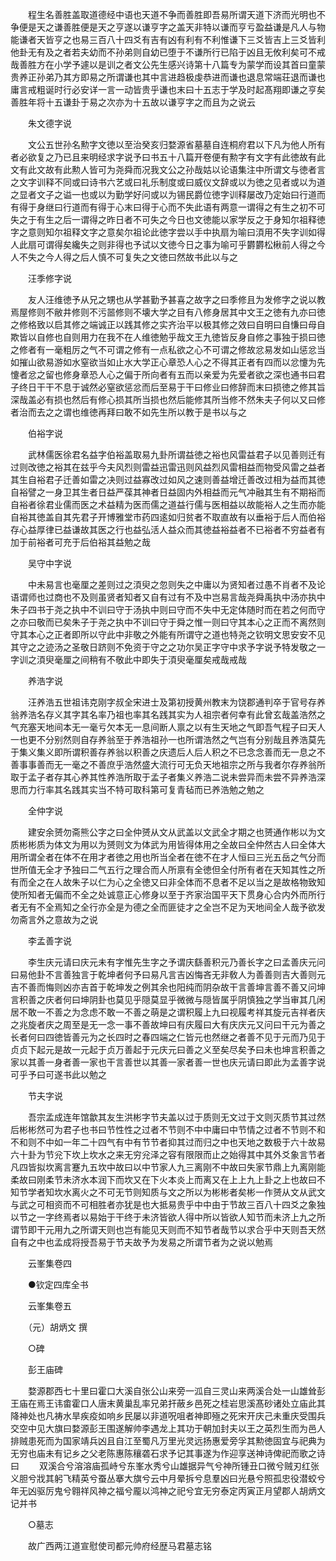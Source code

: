 <!-- { "loadSidebar": true } -->
　　程生名善胜盖取道德经中语也天道不争而善胜即吾易所谓天道下济而光明也不争便是天之谦善胜便是天之亨遂以谦亨字之盖天非特以谦而亨亏盈益谦是凡人与物能谦者天皆亨之也易三百八十四爻有吉有凶有利有不利惟谦下三爻皆吉上三爻皆利他卦无有及之者若夫幼而不孙弟则自幼已堕于不谦所行已陷于凶且无攸利矣可不戒哉善胜方在小学予遽以是训之者文公先生感兴诗第十八篇专为蒙学而设其首曰童蒙贵养正孙弟乃其方即易之所谓谦也其中言进趋极虔恭进而谦也退息常端荘退而谦也庸言戒粗诞时行必安详一言一动皆贵乎谦也末曰十五志于学及时起髙翔即谦之亨矣善胜年将十五谦卦于易之次亦为十五故以谦亨字之而且为之说云

　　朱文德字说

　　文公五世孙名勲字文徳以至治癸亥归婺源省墓墓自连桐府君以下凡为他人所有者必欲复之乃已且来明经求字说予曰书五十八篇开卷便有勲字有文字有此徳故有此文有此文故有此勲人皆可为尧舜而况我文公之孙哉姑以论语集注中所谓文与徳者言之文字训释不同或曰诗书六艺或曰礼乐制度或曰威仪文辞或以为徳之见者或以为道之显者文子之谥一也或以为勤学好问或以为锡民爵位徳字训释屡改乃定始曰行道而有得于身继曰行道而有得于心末曰得于心而不失此语有两意一谓得之有生之初不可失之于有生之后一谓得之昨日者不可失之今日也文徳能以家学反之于身知尔祖释徳字之意则知尔祖释文字之意矣尔祖论此徳字尝以手中执扇为喻曰湏用不失字训如得人此扇可谓得矣纔失之则非得也予试以文徳今日之事为喻可乎欝欝松楸前人得之今人不失之今人得之后人慎不可复失之文徳曰然故书此以与之

　　汪季修字说

　　友人汪维徳予从兄之甥也从学甚勤予甚喜之故字之曰季修且为发修字之说以教焉屋修则不敝井修则不污噐修则不壊大学之目有八修身居其中文王之徳有九亦曰徳之修格致以启其修之端诚正以践其修之实齐治平以极其修之效曰自明曰自慊曰母自欺皆以自修也自则用力在我不在人维徳勉乎哉文王九徳皆反身自修之事独于损曰徳之修者有一毫粗厉之气不可谓之修有一点私欲之心不可谓之修故忿易发如山惩忿当如摧山欲易游如水窒欲当如止水大学正心章恐人心之不得其正者有四而以忿懥为先懥者忿之留也修身章恐人心之偏于所向者有五而以亲爱为先爱者欲之深也通书曰君子终日干干不息于诚然必窒欲惩忿而后至易于干曰修业曰修辞而末曰损徳之修其旨深哉盖必有损也然后有修心损其所当损也然后能修其所当修不然朱夫子何以又曰修者治而去之之谓也维徳再拜曰敢不如先生所以教于是书以与之

　　伯裕字说

　　武林儒医徐君名益字伯裕盖取易九卦所谓益徳之裕也风雷益君子以见善则迁有过则改徳之裕其在兹乎今夫风烈则雷益迅雷迅则风益烈风雷相益而物受风雷之益者其生自裕君子迁善如雷之决则过益寡改过如风之速则善益增迁善改过相为益而其徳自裕譬之一身卫其生者日益严葆其神者日益固内外相益而元气冲融其生有不期裕而自裕者徐君业儒而医之术益精为医而儒之道益行儒与医相益以故能裕人之生而亦能自裕其徳盖自其先君子开博雅堂市药四逺如归贫者不取直故有以垂裕于后人而伯裕存心益厚律已益谦故其医之行也益弘活人益众而其徳益裕益者不已裕者不穷益者有加于前裕者可充于后伯裕其益勉之哉

　　吴守中字说

　　中未易言也毫厘之差则过之湏臾之忽则失之中庸以为贤知者过愚不肖者不及论语谓师也过商也不及则虽贤者知者又自有过有不及中岂易言哉尧舜禹执中汤亦执中朱子四书于尧之执中不训曰守于汤执中则曰守而不失中无定体随时而在若之何而守之亦曰敬而已矣朱子于尧之执中不训曰守于舜之惟一则曰守其本心之正而不离然则守其本心之正者即所以守此中非敬之外能有所谓守之道也特尧之钦明文思安安不见其守之之迹汤之圣敬日跻则不免资于守之之功尔吴正字守中求予字说予特发敬之一字训之湏臾毫厘之间稍有不敬此中即失于湏臾毫厘矣戒哉戒哉

　　养浩字说

　　汪养浩五世祖讳克刚字叔全宋进士及第初授黄州教末为饶郡通判卒于官号存养翁养浩名存义其字其名率乃祖也率其名践其实为人祖宗者何幸有此曾玄哉盖浩然之气充塞天地间本无一毫亏欠本无一息间断人禀之以有生天地之气即吾气程子曰天人一也更不分别然则自存养翁至于养浩祖孙一也所谓浩然之气岂有分别哉且养浩莫先于集义集义即所谓积善存养翁以积善之庆遗后人后人积之不已念念善而无一息之不善事事善而无一毫之不善庶乎浩然盛大流行可无负天地祖宗之所与我者尔存养翁所取于孟子者存其心养其性养浩所取于孟子者集义养浩二说未尝异而未尝不异养浩深思而力行率其名践其实当不特可取科第可复青毡而已养浩勉之勉之

　　全仲字说

　　建安余赟勿斋熊公字之曰全仲赟从文从武盖以文武全才期之也赟通作彬以为文质彬彬质为体文为用以为赟则文为体武为用皆得体用之全故曰全仲然古人曰全体大用所谓全者在体不在用才者徳之用也所当全者在徳不在才人恒曰三光五岳之气分而世所值无全才予独曰二气五行之理合而人所禀有全徳但全付所有者在天知其性之所有而全之在人故朱子以仁为心之全徳又曰非全体而不息者不足以当之是故格物致知使所知者无偏而不全之处诚意正心修身以至于齐家治国平天下贯身心合内外而所行者无有不全焉知之全行亦全是为德之全而匪徒才之全岂不足为天地间全人哉予欲发勿斋言外之意故为之说

　　李孟善字说

　　李生庆元请曰庆元未有字惟先生字之予谓庆繇善积元乃善长字之曰孟善庆元问曰易他卦不言善独言于乾坤者何予曰易凡言吉凶悔吝无非敎人为善善则吉大善则元吉不善而悔则凶亦吉首于乾坤发之例其余也阳纯而阴杂故干言善坤言善不善又问坤言积善之庆者何曰坤阴卦也莫见乎隠莫显乎微微与隠皆属乎阴慎独之学当审其几闲居不敢一不善之为念虑不敢一不善之萌是之谓积履上九曰视履考祥其旋元吉祥者庆之兆旋者庆之周至是无一念一事不善故坤曰有庆履曰大有庆庆元又问曰干元为善之长者何曰四徳皆善元为之长四时之春四端之仁皆元也然继之者善不见于元而乃见于贞贞下起元是故一元起于贞万善起于元庆元曰善之义至矣尽矣予曰未也坤言积善之家以其善一身者善一家也干言善世以其善一家者善一世也庆元请曰即此为孟善字说可乎予曰可遂书此以勉之

　　节夫字说

　　吾宗孟成连年馆歙其友生洪彬字节夫盖以过于质则无文过于文则灭质节其过然后彬彬然可为君子也书曰节性性之过者不节则不中中庸曰中节情之过者不节则不和不和则不中如一年二十四气有中有节节者抑其过而归之中也天地之数极于六十故易六十卦为节兊下坎上坎水之来无穷兊泽之容有限限而止之始得其中其外爻象言节者凡四皆拟坎离言蹇九五坎中故曰以中节家人九三离刚不中故曰失家节鼎上九离刚能柔故曰刚柔节未济水本润下而坎又在下火本炎上而离又在上上九上卦之上也故曰不知节学者知坎水离火之不可无节则知质与文之所以为彬彬者矣彬一作赟从文从武文与武之可相资而不可相胜者亦犹是也大抵易贵乎中中由于节故三百八十四爻之象独以节之一字终焉者以易始于干终于未济皆欲人得中所以皆欲人知节而未济上九之所谓节即干元用九之所谓天则也岂有能见天则而不知节者哉节以求合乎中天则吾天然自有之中也孟成将授吾易于节夫故予为发易之所谓节者为之说以勉焉

　　云峯集卷四

　　●钦定四库全书

　　云峯集卷五

　　（元）胡炳文 撰

　　○碑

　　彭王庙碑

　　婺源郡西七十里曰霍口大溪自张公山来旁一泒自三灵山来两溪合处一山雄耸彭王庙在焉王讳畬霍口人唐末黄巢乱率兄弟扞蔽乡邑死之桂岩思溪髙砂诸处立庙此其降神处也凡祷水旱疾疫如响乡民屡以非道呪咀者神即殛之死宋开庆己未重庆受围兵交空中见大旗曰婺源彭王围遂解帅李遇龙上其功于朝加封夫以王之英烈生而为邑人排贼患死而为国家靖兵凶且自江至蜀凡万里光灵远扬惠爱旁孚其勲徳固宜与祀典为无穷也庙未有记乡之父老陈惠陈穰砻石求予记其事遂为作迎享送神诗俾祀而歌之诗曰
　　双溪合兮溶溶庙孤峙兮东峯水秀兮山雄据异气兮神所锺丑口微兮贼刃红张义胆兮戕其躬飞精英兮蚕丛搴大旗兮云中月晕拆兮息羣凶曰光悬兮照孤忠役潜蛟兮年无凶驱厉鬼兮翱祥风神之福兮龎以鸿神之祀兮宜无穷泰定丙寅正月望郡人胡炳文记并书

　　○墓志

　　故广西两江道宣慰使司都元帅府经歴马君墓志铭

